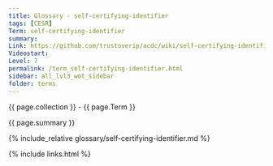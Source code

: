 ```yaml
---
title: Glossary - self-certifying-identifier
tags: [CESR]
Term: self-certifying-identifier
summary: 
Link: https://github.com/trustoverip/acdc/wiki/self-certifying-identifier.md
Videostart: 
Level: 7
permalink: /term_self-certifying-identifier.html
sidebar: all_lvl3_wot_sidebar
folder: terms
---
```


{{ page.collection }} - {{ page.Term }}

   {{ page.summary }}

{% include_relative glossary/self-certifying-identifier.md %}

 {% include links.html %} 
